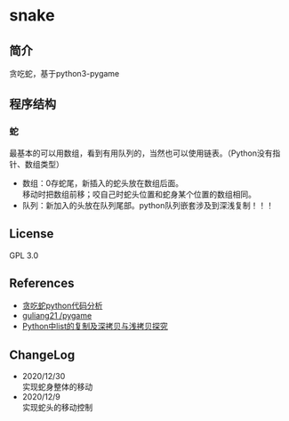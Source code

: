 # snake
## 简介
贪吃蛇，基于python3-pygame
## 程序结构
### 蛇
最基本的可以用数组，看到有用队列的，当然也可以使用链表。（Python没有指针、数组类型）
- 数组：0存蛇尾，新插入的蛇头放在数组后面。  
移动时把数组前移；咬自己时蛇头位置和蛇身某个位置的数组相同。
- 队列：新加入的头放在队列尾部。python队列嵌套涉及到深浅复制！！！
## License
GPL 3.0
## References
- [贪吃蛇python代码分析](https://blog.csdn.net/weixin_41925383/article/details/99938886)
- [ guliang21 /pygame ](https://github.com/guliang21/pygame)
- [Python中list的复制及深拷贝与浅拷贝探究](https://www.cnblogs.com/Black-rainbow/p/9577029.html)

## ChangeLog
- 2020/12/30  
实现蛇身整体的移动
- 2020/12/9  
实现蛇头的移动控制
